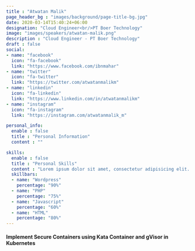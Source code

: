 ```yaml
---
title : "Atwatan Malik"
page_header_bg : "images/background/page-title-bg.jpg"
date: 2020-03-14T15:40:24+06:00
designation: "Cloud Engineer<br/>PT Boer Technology"
image: "images/speakers/atwatan-malik.png"
description : "Cloud Engineer - PT Boer Technology"
draft : false
social:
- name: "facebook"
  icon: "fa-facebook"
  link: "https://www.facebook.com/ibnmahar"
- name: "twitter"
  icon: "fa-twitter"
  link: "https://twitter.com/atwatanmalikm"
- name: "linkedin"
  icon: "fa-linkedin"
  link: "https://www.linkedin.com/in/atwatanmalikm"
- name: "instagram"
  icon: "fa-instagram"
  link: "https://instagram.com/atwatanmalik_m"

personal_info:
  enable : false
  title : "Personal Information"
  content : ""

skills:
  enable : false
  title : "Personal Skills"
  content : "Lorem ipsum dolor sit amet, consectetur adipisicing elit. Excepturi explicabo suscipit deleniti voluptatum quos nostrum iure doloremque."
  skillbars:
  - name: "Wordpress"
    percentage: "90%"
  - name: "PHP"
    percentage: "75%"
  - name: "Javascript"
    percentage: "60%"
  - name: "HTML"
    percentage: "80%"
---
```

#### Implement Secure Containers using Kata Container and gVisor in Kubernetes
